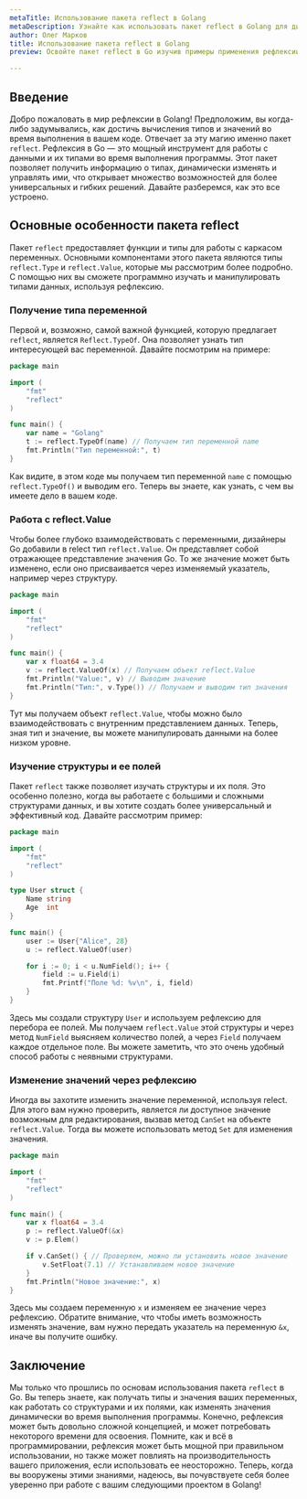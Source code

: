 ```yaml
---
metaTitle: Использование пакета reflect в Golang
metaDescription: Узнайте как использовать пакет reflect в Golang для динамического изучения типов и манипуляции данными- Описание основных функций пакета с примерами кода
author: Олег Марков
title: Использование пакета reflect в Golang
preview: Освойте пакет reflect в Go изучив примеры применения рефлексии для работы с типами и значениями на практике- Пакет reflect поможет вам узнать больше о вашем коде

---
```


## Введение

Добро пожаловать в мир рефлексии в Golang! Предположим, вы когда-либо задумывались, как достичь вычисления типов и значений во время выполнения в вашем коде. Отвечает за эту магию именно пакет `reflect`. Рефлексия в Go — это мощный инструмент для работы с данными и их типами во время выполнения программы. Этот пакет позволяет получить информацию о типах, динамически изменять и управлять ими, что открывает множество возможностей для более универсальных и гибких решений. Давайте разберемся, как это все устроено.

## Основные особенности пакета reflect

Пакет `reflect` предоставляет функции и типы для работы с каркасом переменных. Основными компонентами этого пакета являются типы `reflect.Type` и `reflect.Value`, которые мы рассмотрим более подробно. С помощью них вы сможете программно изучать и манипулировать типами данных, используя рефлексию.

### Получение типа переменной

Первой и, возможно, самой важной функцией, которую предлагает `reflect`, является `Reflect.TypeOf`. Она позволяет узнать тип интересующей вас переменной. Давайте посмотрим на примере:

```go
package main

import (
	"fmt"
	"reflect"
)

func main() {
	var name = "Golang"
	t := reflect.TypeOf(name) // Получаем тип переменной name
	fmt.Println("Тип переменной:", t)
}
```

Как видите, в этом коде мы получаем тип переменной `name` с помощью `reflect.TypeOf()` и выводим его. Теперь вы знаете, как узнать, с чем вы имеете дело в вашем коде.

### Работа с reflect.Value

Чтобы более глубоко взаимодействовать с переменными, дизайнеры Go добавили в relect тип `reflect.Value`. Он представляет собой отражающее представление значения Go. То же значение может быть изменено, если оно присваивается через изменяемый указатель, например через структуру. 

```go
package main

import (
	"fmt"
	"reflect"
)

func main() {
	var x float64 = 3.4
	v := reflect.ValueOf(x) // Получаем объект reflect.Value
	fmt.Println("Value:", v) // Выводим значение
	fmt.Println("Тип:", v.Type()) // Получаем и выводим тип значения
}
```

Тут мы получаем объект `reflect.Value`, чтобы можно было взаимодействовать с внутренним представлением данных. Теперь, зная тип и значение, вы можете манипулировать данными на более низком уровне.

### Изучение структуры и ее полей

Пакет `reflect` также позволяет изучать структуры и их поля. Это особенно полезно, когда вы работаете с большими и сложными структурами данных, и вы хотите создать более универсальный и эффективный код. Давайте рассмотрим пример:

```go
package main

import (
	"fmt"
	"reflect"
)

type User struct {
	Name string
	Age  int
}

func main() {
	user := User{"Alice", 28}
	u := reflect.ValueOf(user)

	for i := 0; i < u.NumField(); i++ {
		field := u.Field(i)
		fmt.Printf("Поле %d: %v\n", i, field)
	}
}
```
Здесь мы создали структуру `User` и используем рефлексию для перебора ее полей. Мы получаем `reflect.Value` этой структуры и через метод `NumField` выясняем количество полей, а через `Field` получаем каждое отдельное поле. Вы можете заметить, что это очень удобный способ работы с неявными структурами.

### Изменение значений через рефлексию

Иногда вы захотите изменить значение переменной, используя relect. Для этого вам нужно проверить, является ли доступное значение возможным для редактирования, вызвав метод `CanSet` на объекте `reflect.Value`. Тогда вы можете использовать метод `Set` для изменения значения.

```go
package main

import (
	"fmt"
	"reflect"
)

func main() {
	var x float64 = 3.4
	p := reflect.ValueOf(&x)
	v := p.Elem()

	if v.CanSet() { // Проверяем, можно ли установить новое значение
		v.SetFloat(7.1) // Устанавливаем новое значение
	}
	fmt.Println("Новое значение:", x)
}
```

Здесь мы создаем переменную `x` и изменяем ее значение через рефлексию. Обратите внимание, что чтобы иметь возможность изменять значение, вам нужно передать указатель на переменную `&x`, иначе вы получите ошибку.

## Заключение

Мы только что прошлись по основам использования пакета `reflect` в Go. Вы теперь знаете, как получать типы и значения ваших переменных, как работать со структурами и их полями, как изменять значения динамически во время выполнения программы. Конечно, рефлексия может быть довольно сложной концепцией, и может потребовать некоторого времени для освоения. Помните, как и всё в программировании, рефлексия может быть мощной при правильном использовании, но также может повлиять на производительность вашего приложения, если использовать ее неосторожно. Теперь, когда вы вооружены этими знаниями, надеюсь, вы почувствуете себя более уверенно при работе с вашим следующими проектом в Golang!